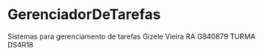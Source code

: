 # GerenciadorDeTarefas
Sistemas para gerenciamento de tarefas
Gizele Vieira RA G840879 TURMA DS4R18
